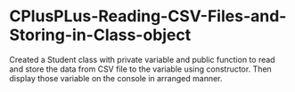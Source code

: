# CPlusPLus-Reading-CSV-Files-and-Storing-in-Class-object
Created a Student class with private variable and public function to read and store the data from CSV file to the variable using constructor. Then display those variable on the console in arranged manner.
